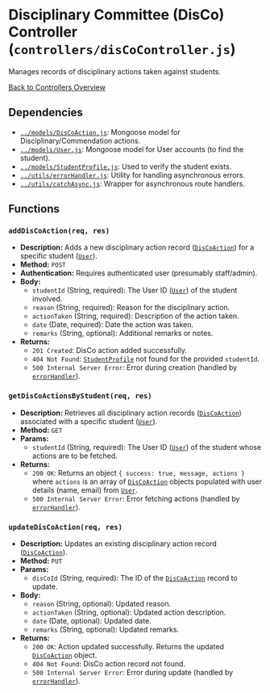 # Disciplinary Committee (DisCo) Controller (`controllers/disCoController.js`)

Manages records of disciplinary actions taken against students.

[Back to Controllers Overview](README.md)

## Dependencies

- [`../models/DisCoAction.js`](../models/DisCoAction.md): Mongoose model for Disciplinary/Commendation actions.
- [`../models/User.js`](../models/User.md): Mongoose model for User accounts (to find the student).
- [`../models/StudentProfile.js`](../models/StudentProfile.md): Used to verify the student exists.
- [`../utils/errorHandler.js`](../utils/errorHandler.md): Utility for handling asynchronous errors.
- [`../utils/catchAsync.js`](../utils/catchAsync.md): Wrapper for asynchronous route handlers.

## Functions

### `addDisCoAction(req, res)`

- **Description:** Adds a new disciplinary action record ([`DisCoAction`](../models/DisCoAction.md)) for a specific student ([`User`](../models/User.md)).
- **Method:** `POST`
- **Authentication:** Requires authenticated user (presumably staff/admin).
- **Body:**
  - `studentId` (String, required): The User ID ([`User`](../models/User.md)) of the student involved.
  - `reason` (String, required): Reason for the disciplinary action.
  - `actionTaken` (String, required): Description of the action taken.
  - `date` (Date, required): Date the action was taken.
  - `remarks` (String, optional): Additional remarks or notes.
- **Returns:**
  - `201 Created`: DisCo action added successfully.
  - `404 Not Found`: [`StudentProfile`](../models/StudentProfile.md) not found for the provided `studentId`.
  - `500 Internal Server Error`: Error during creation (handled by [`errorHandler`](../utils/errorHandler.md)).

### `getDisCoActionsByStudent(req, res)`

- **Description:** Retrieves all disciplinary action records ([`DisCoAction`](../models/DisCoAction.md)) associated with a specific student ([`User`](../models/User.md)).
- **Method:** `GET`
- **Params:**
  - `studentId` (String, required): The User ID ([`User`](../models/User.md)) of the student whose actions are to be fetched.
- **Returns:**
  - `200 OK`: Returns an object `{ success: true, message, actions }` where `actions` is an array of [`DisCoAction`](../models/DisCoAction.md) objects populated with user details (name, email) from [`User`](../models/User.md).
  - `500 Internal Server Error`: Error fetching actions (handled by [`errorHandler`](../utils/errorHandler.md)).

### `updateDisCoAction(req, res)`

- **Description:** Updates an existing disciplinary action record ([`DisCoAction`](../models/DisCoAction.md)).
- **Method:** `PUT`
- **Params:**
  - `disCoId` (String, required): The ID of the [`DisCoAction`](../models/DisCoAction.md) record to update.
- **Body:**
  - `reason` (String, optional): Updated reason.
  - `actionTaken` (String, optional): Updated action description.
  - `date` (Date, optional): Updated date.
  - `remarks` (String, optional): Updated remarks.
- **Returns:**
  - `200 OK`: Action updated successfully. Returns the updated [`DisCoAction`](../models/DisCoAction.md) object.
  - `404 Not Found`: DisCo action record not found.
  - `500 Internal Server Error`: Error during update (handled by [`errorHandler`](../utils/errorHandler.md)).
